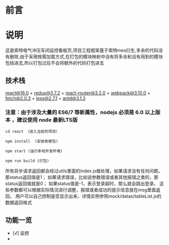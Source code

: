 # 前言

# 说明

这是索特电气冲压车间监控看板页,项目工程框架基于索特mes衍生,多余的代码没有删除,由于采用按需加载方式,在打包的模块映射中没有将多余和没有用到的模块包括进去,所以打包过后不会将额外的代码打包进去

## 技术栈

react@16.0 + redux@3.7.2 + react-router@3.2.0 + webpack@3.10.0 + fetch@2.0.3 + less@2.7.1 + antd@3.1.3


### 注意：由于涉及大量的 ES6/7 等新属性，nodejs 必须是 6.0 以上版本 ，建议使用 node 最新LTS版
```
cd react （进入当前的项目）

npm install  (安装依赖包)

npm start (运行本地开发环境)

npm run build (打包)
```

所有异步请求返回都会经过utils里面的index.js做处理，如果请求没有任何问题，那status返回值是1；
如果请求错误，比如说参数错误或者其他报错之类的，那status返回值就是0；
如果status值是-1，表示登录超时，那么就会跳出登录。
这些参数都可以根据实际情况进行调整，报错或者成功的提示信息放在msg里面返回，
用户可以自己控制是否显示出来，详情实例参照mock/datas/tableList.js的数据返回格式


## 功能一览
- [√] 监控
- 
